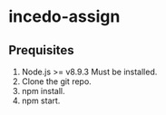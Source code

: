 # incedo-assign

Prequisites
------------
1. Node.js >= v8.9.3 Must be installed.
2. Clone the git repo.
3. npm install.
4. npm start.
